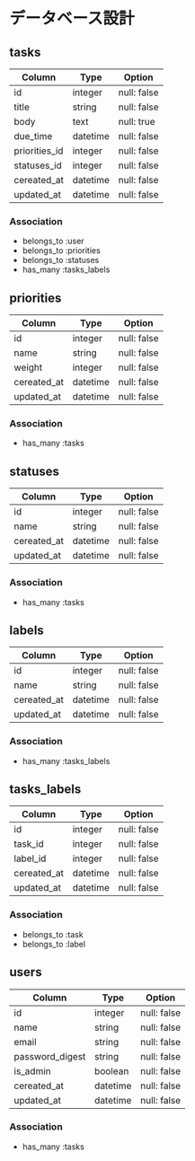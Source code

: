 # データベース設計

## tasks

|Column   |Type      |Option     |
|---------|----------|-----------|
|id       |integer   |null: false|
|title    |string    |null: false|
|body     |text      |null: true |
|due_time |datetime  |null: false|
|priorities_id |integer   |null: false|
|statuses_id|integer |null: false|
|cereated_at|datetime |null: false|
|updated_at|datetime |null: false|

### Association
- belongs_to :user
- belongs_to :priorities
- belongs_to :statuses
- has_many :tasks_labels


## priorities

|Column   |Type      |Option     |
|---------|----------|-----------|
|id       |integer   |null: false|
|name     |string    |null: false|
|weight   |integer   |null: false|
|cereated_at|datetime |null: false|
|updated_at|datetime |null: false|

### Association
- has_many :tasks


## statuses

|Column   |Type      |Option     |
|---------|----------|-----------|
|id       |integer   |null: false|
|name     |string    |null: false|
|cereated_at|datetime |null: false|
|updated_at|datetime |null: false|

### Association
- has_many :tasks

## labels

|Column   |Type      |Option     |
|---------|----------|-----------|
|id       |integer   |null: false|
|name     |string    |null: false|
|cereated_at|datetime |null: false|
|updated_at|datetime |null: false|

### Association
- has_many :tasks_labels


## tasks_labels

|Column   |Type      |Option     |
|---------|----------|-----------|
|id       |integer   |null: false|
|task_id  |integer   |null: false|
|label_id |integer   |null: false|
|cereated_at|datetime |null: false|
|updated_at|datetime |null: false|

### Association
- belongs_to :task
- belongs_to :label

## users

|Column   |Type      |Option     |
|---------|----------|-----------|
|id       |integer   |null: false|
|name     |string    |null: false|
|email    |string    |null: false|
|password_digest |string    |null: false|
|is_admin |boolean   |null: false|
|cereated_at|datetime |null: false|
|updated_at|datetime |null: false|

### Association
- has_many :tasks